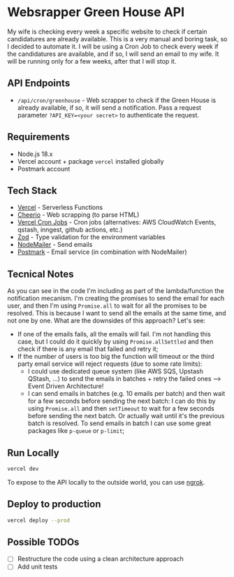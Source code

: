 # Websrapper Green House API

My wife is checking every week a specific website to check if certain candidatures are already available. This is a very manual and boring task, so I decided to automate it. I will be using a Cron Job to check every week if the candidatures are available, and if so, I will send an email to my wife. It will be running only for a few weeks, after that I will stop it.

## API Endpoints

- `/api/cron/greenhouse` - Web scrapper to check if the Green House is already available, if so, it will send a notification. Pass a request parameter `?API_KEY=<your secret>` to authenticate the request.

## Requirements

- Node.js 18.x
- Vercel account + package `vercel` installed globally
- Postmark account

## Tech Stack

- [Vercel](https://vercel.com/) - Serverless Functions
- [Cheerio](https://cheerio.js.org/) - Web scrapping (to parse HTML)
- [Vercel Cron Jobs](https://vercel.com/blog/cron-jobs) - Cron jobs (alternatives: AWS CloudWatch Events, qstash, inngest, github actions, etc.)
- [Zod](https://zod.dev) - Type validation for the environment variables
- [NodeMailer](https://nodemailer.com/about/) - Send emails
- [Postmark](https://postmarkapp.com/) - Email service (in combination with NodeMailer)

## Tecnical Notes

As you can see in the code I'm including as part of the lambda/function the notification mecanism. I'm creating the promises to send the email for each user, and then I'm using `Promise.all` to wait for all the promises to be resolved. This is because I want to send all the emails at the same time, and not one by one. What are the downsides of this approach? Let's see:

- If one of the emails fails, all the emails will fail. I'm not handling this case, but I could do it quickly by using `Promise.allSettled` and then check if there is any email that failed and retry it;
- If the number of users is too big the function will timeout or the third party email service will reject requests (due to some rate limits):
  - I could use dedicated queue system (like AWS SQS, Upstash QStash, ...) to send the emails in batches + retry the failed ones --> Event Driven Architecture!
  - I can send emails in batches (e.g. 10 emails per batch) and then wait for a few seconds before sending the next batch: I can do this by using `Promise.all` and then `setTimeout` to wait for a few seconds before sending the next batch. Or actually wait until it's the previous batch is resolved. To send emails in batch I can use some great packages like `p-queue` or `p-limit`;

## Run Locally

```bash
vercel dev
```

To expose to the API locally to the outside world,
you can use [ngrok](https://ngrok.com/).

## Deploy to production

```bash
vercel deploy --prod
```

## Possible TODOs

- [ ] Restructure the code using a clean architecture approach
- [ ] Add unit tests
